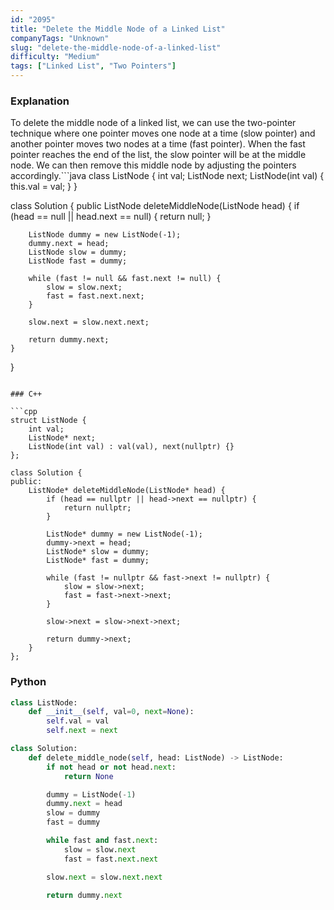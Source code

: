 ```yaml
---
id: "2095"
title: "Delete the Middle Node of a Linked List"
companyTags: "Unknown"
slug: "delete-the-middle-node-of-a-linked-list"
difficulty: "Medium"
tags: ["Linked List", "Two Pointers"]
---
```


### Explanation

To delete the middle node of a linked list, we can use the two-pointer technique where one pointer moves one node at a time (slow pointer) and another pointer moves two nodes at a time (fast pointer). When the fast pointer reaches the end of the list, the slow pointer will be at the middle node. We can then remove this middle node by adjusting the pointers accordingly.```java
class ListNode {
    int val;
    ListNode next;
    ListNode(int val) {
        this.val = val;
    }
}

class Solution {
    public ListNode deleteMiddleNode(ListNode head) {
        if (head == null || head.next == null) {
            return null;
        }

        ListNode dummy = new ListNode(-1);
        dummy.next = head;
        ListNode slow = dummy;
        ListNode fast = dummy;

        while (fast != null && fast.next != null) {
            slow = slow.next;
            fast = fast.next.next;
        }

        slow.next = slow.next.next;

        return dummy.next;
    }
}
```

### C++

```cpp
struct ListNode {
    int val;
    ListNode* next;
    ListNode(int val) : val(val), next(nullptr) {}
};

class Solution {
public:
    ListNode* deleteMiddleNode(ListNode* head) {
        if (head == nullptr || head->next == nullptr) {
            return nullptr;
        }

        ListNode* dummy = new ListNode(-1);
        dummy->next = head;
        ListNode* slow = dummy;
        ListNode* fast = dummy;

        while (fast != nullptr && fast->next != nullptr) {
            slow = slow->next;
            fast = fast->next->next;
        }

        slow->next = slow->next->next;

        return dummy->next;
    }
};
```

### Python

```python
class ListNode:
    def __init__(self, val=0, next=None):
        self.val = val
        self.next = next

class Solution:
    def delete_middle_node(self, head: ListNode) -> ListNode:
        if not head or not head.next:
            return None

        dummy = ListNode(-1)
        dummy.next = head
        slow = dummy
        fast = dummy

        while fast and fast.next:
            slow = slow.next
            fast = fast.next.next

        slow.next = slow.next.next

        return dummy.next
```